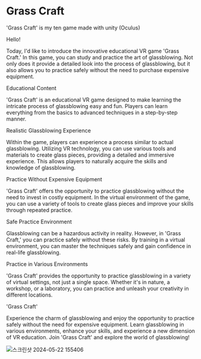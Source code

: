 # Grass Craft
 'Grass Craft' is my ten game made with unity (Oculus)

Hello!

Today, I'd like to introduce the innovative educational VR game 'Grass Craft.'
In this game, you can study and practice the art of glassblowing.
Not only does it provide a detailed look into the process of glassblowing,
but it also allows you to practice safely without the need to purchase expensive equipment.


Educational Content

'Grass Craft' is an educational VR game designed to make learning the intricate process of glassblowing easy and fun.
Players can learn everything from the basics to advanced techniques in a step-by-step manner.


Realistic Glassblowing Experience

Within the game, players can experience a process similar to actual glassblowing.
Utilizing VR technology, you can use various tools and materials to create glass pieces, providing a detailed and immersive experience.
This allows players to naturally acquire the skills and knowledge of glassblowing.


Practice Without Expensive Equipment

'Grass Craft' offers the opportunity to practice glassblowing without the need to invest in costly equipment. 
In the virtual environment of the game, you can use a variety of tools to create glass pieces and improve your skills through repeated practice.


Safe Practice Environment

Glassblowing can be a hazardous activity in reality. However, in 'Grass Craft,' you can practice safely without these risks. 
By training in a virtual environment, you can master the techniques safely and gain confidence in real-life glassblowing.


Practice in Various Environments

'Grass Craft' provides the opportunity to practice glassblowing in a variety of virtual settings, not just a single space.
Whether it's in nature, a workshop, or a laboratory, you can practice and unleash your creativity in different locations.


'Grass Craft'

Experience the charm of glassblowing and enjoy the opportunity to practice safely without the need for expensive equipment. 
Learn glassblowing in various environments, enhance your skills, and experience a new dimension of VR education. 
Join 'Grass Craft' and explore the world of glassblowing!

![스크린샷 2024-05-22 155406](https://github.com/FineAp/GrassCraft/assets/143973266/546bf98e-3b6f-493a-ab5a-a431c16fdc38)
